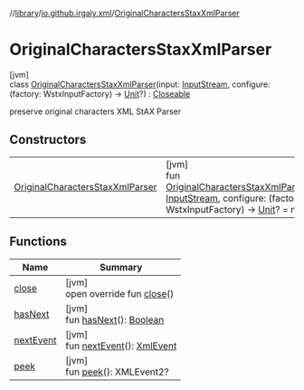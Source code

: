 //[library](../../../index.md)/[io.github.irgaly.xml](../index.md)/[OriginalCharactersStaxXmlParser](index.md)

# OriginalCharactersStaxXmlParser

[jvm]\
class [OriginalCharactersStaxXmlParser](index.md)(input: [InputStream](https://docs.oracle.com/javase/8/docs/api/java/io/InputStream.html), configure: (factory: WstxInputFactory) -&gt; [Unit](https://kotlinlang.org/api/latest/jvm/stdlib/kotlin/-unit/index.html)?) : [Closeable](https://docs.oracle.com/javase/8/docs/api/java/io/Closeable.html)

preserve original characters XML StAX Parser

## Constructors

| | |
|---|---|
| [OriginalCharactersStaxXmlParser](-original-characters-stax-xml-parser.md) | [jvm]<br>fun [OriginalCharactersStaxXmlParser](-original-characters-stax-xml-parser.md)(input: [InputStream](https://docs.oracle.com/javase/8/docs/api/java/io/InputStream.html), configure: (factory: WstxInputFactory) -&gt; [Unit](https://kotlinlang.org/api/latest/jvm/stdlib/kotlin/-unit/index.html)? = null) |

## Functions

| Name | Summary |
|---|---|
| [close](close.md) | [jvm]<br>open override fun [close](close.md)() |
| [hasNext](has-next.md) | [jvm]<br>fun [hasNext](has-next.md)(): [Boolean](https://kotlinlang.org/api/latest/jvm/stdlib/kotlin/-boolean/index.html) |
| [nextEvent](next-event.md) | [jvm]<br>fun [nextEvent](next-event.md)(): [XmlEvent](../-xml-event/index.md) |
| [peek](peek.md) | [jvm]<br>fun [peek](peek.md)(): XMLEvent2? |
